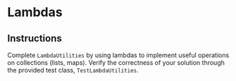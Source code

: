 # Lambdas

## Instructions

Complete `LambdaUtilities` by using lambdas to implement useful operations on collections (lists, maps). 
Verify the correctness of your solution through the provided test class, `TestLambdaUtilities`.
